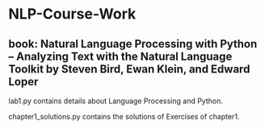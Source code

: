 # NLP-Course-Work
## book: Natural Language Processing with Python – Analyzing Text with the Natural Language Toolkit by Steven Bird, Ewan Klein, and Edward Loper

lab1.py contains details about Language Processing and Python.

chapter1_solutions.py  contains the solutions of Exercises of chapter1. 

